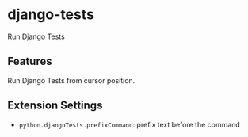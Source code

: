 # django-tests

Run Django Tests

## Features

Run Django Tests from cursor position.

## Extension Settings

* `python.djangoTests.prefixCommand`: prefix text before the command

